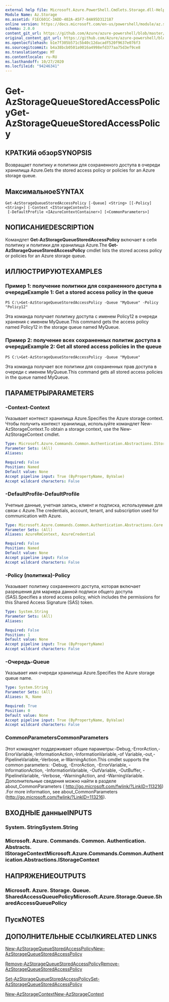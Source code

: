 ```yaml
---
external help file: Microsoft.Azure.PowerShell.Cmdlets.Storage.dll-Help.xml
Module Name: Az.Storage
ms.assetid: F1EC601C-3ADD-402A-A5F7-84A95D312187
online version: https://docs.microsoft.com/en-us/powershell/module/az.storage/get-azstoragequeuestoredaccesspolicy
schema: 2.0.0
content_git_url: https://github.com/Azure/azure-powershell/blob/master/src/Storage/Storage.Management/help/Get-AzStorageQueueStoredAccessPolicy.md
original_content_git_url: https://github.com/Azure/azure-powershell/blob/master/src/Storage/Storage.Management/help/Get-AzStorageQueueStoredAccessPolicy.md
ms.openlocfilehash: b1e7f305b571c5b40c12dacadf520f9637e076f3
ms.sourcegitcommit: b4a38bcb0501a9016a4998efd377aa75d3ef9ce8
ms.translationtype: MT
ms.contentlocale: ru-RU
ms.lasthandoff: 10/27/2020
ms.locfileid: "94246341"
---
```

# <span data-ttu-id="9bd4e-101">Get-AzStorageQueueStoredAccessPolicy</span><span class="sxs-lookup"><span data-stu-id="9bd4e-101">Get-AzStorageQueueStoredAccessPolicy</span></span>

## <span data-ttu-id="9bd4e-102">КРАТКИй обзор</span><span class="sxs-lookup"><span data-stu-id="9bd4e-102">SYNOPSIS</span></span>
<span data-ttu-id="9bd4e-103">Возвращает политику и политики для сохраненного доступа в очереди хранилища Azure.</span><span class="sxs-lookup"><span data-stu-id="9bd4e-103">Gets the stored access policy or policies for an Azure storage queue.</span></span>

## <span data-ttu-id="9bd4e-104">Максимальное</span><span class="sxs-lookup"><span data-stu-id="9bd4e-104">SYNTAX</span></span>

```
Get-AzStorageQueueStoredAccessPolicy [-Queue] <String> [[-Policy] <String>] [-Context <IStorageContext>]
 [-DefaultProfile <IAzureContextContainer>] [<CommonParameters>]
```

## <span data-ttu-id="9bd4e-105">NОПИСАНИЕ</span><span class="sxs-lookup"><span data-stu-id="9bd4e-105">DESCRIPTION</span></span>
<span data-ttu-id="9bd4e-106">Командлет **Get-AzStorageQueueStoredAccessPolicy** включает в себя политику и политики для хранилища Azure.</span><span class="sxs-lookup"><span data-stu-id="9bd4e-106">The **Get-AzStorageQueueStoredAccessPolicy** cmdlet lists the stored access policy or policies for an Azure storage queue.</span></span>

## <span data-ttu-id="9bd4e-107">ИЛЛЮСТРИРУЮТ</span><span class="sxs-lookup"><span data-stu-id="9bd4e-107">EXAMPLES</span></span>

### <span data-ttu-id="9bd4e-108">Пример 1: получение политики для сохраненного доступа в очереди</span><span class="sxs-lookup"><span data-stu-id="9bd4e-108">Example 1: Get a stored access policy in the queue</span></span>
```
PS C:\>Get-AzStorageQueueStoredAccessPolicy -Queue "MyQueue" -Policy "Policy12"
```

<span data-ttu-id="9bd4e-109">Эта команда получает политику доступа с именем Policy12 в очереди хранения с именем MyQueue.</span><span class="sxs-lookup"><span data-stu-id="9bd4e-109">This command gets the access policy named Policy12 in the storage queue named MyQueue.</span></span>

### <span data-ttu-id="9bd4e-110">Пример 2: получение всех сохраненных политик доступа в очереди</span><span class="sxs-lookup"><span data-stu-id="9bd4e-110">Example 2: Get all stored access policies in the queue</span></span>
```
PS C:\>Get-AzStorageQueueStoredAccessPolicy -Queue "MyQueue"
```

<span data-ttu-id="9bd4e-111">Эта команда получает все политики для сохраненных прав доступа в очереди с именем MyQueue.</span><span class="sxs-lookup"><span data-stu-id="9bd4e-111">This command gets all stored access policies in the queue named MyQueue.</span></span>

## <span data-ttu-id="9bd4e-112">ПАРАМЕТРЫ</span><span class="sxs-lookup"><span data-stu-id="9bd4e-112">PARAMETERS</span></span>

### <span data-ttu-id="9bd4e-113">-Context</span><span class="sxs-lookup"><span data-stu-id="9bd4e-113">-Context</span></span>
<span data-ttu-id="9bd4e-114">Указывает контекст хранилища Azure.</span><span class="sxs-lookup"><span data-stu-id="9bd4e-114">Specifies the Azure storage context.</span></span>
<span data-ttu-id="9bd4e-115">Чтобы получить контекст хранилища, используйте командлет New-AzStorageContext.</span><span class="sxs-lookup"><span data-stu-id="9bd4e-115">To obtain a storage context, use the New-AzStorageContext cmdlet.</span></span>

```yaml
Type: Microsoft.Azure.Commands.Common.Authentication.Abstractions.IStorageContext
Parameter Sets: (All)
Aliases:

Required: False
Position: Named
Default value: None
Accept pipeline input: True (ByPropertyName, ByValue)
Accept wildcard characters: False
```

### <span data-ttu-id="9bd4e-116">-DefaultProfile</span><span class="sxs-lookup"><span data-stu-id="9bd4e-116">-DefaultProfile</span></span>
<span data-ttu-id="9bd4e-117">Учетные данные, учетная запись, клиент и подписка, используемые для связи с Azure.</span><span class="sxs-lookup"><span data-stu-id="9bd4e-117">The credentials, account, tenant, and subscription used for communication with Azure.</span></span>

```yaml
Type: Microsoft.Azure.Commands.Common.Authentication.Abstractions.Core.IAzureContextContainer
Parameter Sets: (All)
Aliases: AzureRmContext, AzureCredential

Required: False
Position: Named
Default value: None
Accept pipeline input: False
Accept wildcard characters: False
```

### <span data-ttu-id="9bd4e-118">-Policy (политика)</span><span class="sxs-lookup"><span data-stu-id="9bd4e-118">-Policy</span></span>
<span data-ttu-id="9bd4e-119">Указывает политику сохраненного доступа, которая включает разрешения для маркера данной подписи общего доступа (SAS).</span><span class="sxs-lookup"><span data-stu-id="9bd4e-119">Specifies a stored access policy, which includes the permissions for this Shared Access Signature (SAS) token.</span></span>

```yaml
Type: System.String
Parameter Sets: (All)
Aliases:

Required: False
Position: 1
Default value: None
Accept pipeline input: True (ByPropertyName)
Accept wildcard characters: False
```

### <span data-ttu-id="9bd4e-120">-Очередь</span><span class="sxs-lookup"><span data-stu-id="9bd4e-120">-Queue</span></span>
<span data-ttu-id="9bd4e-121">Указывает имя очереди хранилища Azure.</span><span class="sxs-lookup"><span data-stu-id="9bd4e-121">Specifies the Azure storage queue name.</span></span>

```yaml
Type: System.String
Parameter Sets: (All)
Aliases: N, Name

Required: True
Position: 0
Default value: None
Accept pipeline input: True (ByPropertyName, ByValue)
Accept wildcard characters: False
```

### <span data-ttu-id="9bd4e-122">CommonParameters</span><span class="sxs-lookup"><span data-stu-id="9bd4e-122">CommonParameters</span></span>
<span data-ttu-id="9bd4e-123">Этот командлет поддерживает общие параметры:-Debug,-ErrorAction,-ErrorVariable,-InformationAction,-InformationVariable,-of Variable,-out,-PipelineVariable,-Verbose, и-WarningAction.</span><span class="sxs-lookup"><span data-stu-id="9bd4e-123">This cmdlet supports the common parameters: -Debug, -ErrorAction, -ErrorVariable, -InformationAction, -InformationVariable, -OutVariable, -OutBuffer, -PipelineVariable, -Verbose, -WarningAction, and -WarningVariable.</span></span> <span data-ttu-id="9bd4e-124">Дополнительные сведения можно найти в разделе about_CommonParameters ( http://go.microsoft.com/fwlink/?LinkID=113216) .</span><span class="sxs-lookup"><span data-stu-id="9bd4e-124">For more information, see about_CommonParameters (http://go.microsoft.com/fwlink/?LinkID=113216).</span></span>

## <span data-ttu-id="9bd4e-125">ВХОДНЫЕ данные</span><span class="sxs-lookup"><span data-stu-id="9bd4e-125">INPUTS</span></span>

### <span data-ttu-id="9bd4e-126">System. String</span><span class="sxs-lookup"><span data-stu-id="9bd4e-126">System.String</span></span>

### <span data-ttu-id="9bd4e-127">Microsoft. Azure. Commands. Common. Authentication. Abstracts. IStorageContext</span><span class="sxs-lookup"><span data-stu-id="9bd4e-127">Microsoft.Azure.Commands.Common.Authentication.Abstractions.IStorageContext</span></span>

## <span data-ttu-id="9bd4e-128">НАПРЯЖЕНИЕ</span><span class="sxs-lookup"><span data-stu-id="9bd4e-128">OUTPUTS</span></span>

### <span data-ttu-id="9bd4e-129">Microsoft. Azure. Storage. Queue. SharedAccessQueuePolicy</span><span class="sxs-lookup"><span data-stu-id="9bd4e-129">Microsoft.Azure.Storage.Queue.SharedAccessQueuePolicy</span></span>

## <span data-ttu-id="9bd4e-130">Пуск</span><span class="sxs-lookup"><span data-stu-id="9bd4e-130">NOTES</span></span>

## <span data-ttu-id="9bd4e-131">ДОПОЛНИТЕЛЬНЫЕ ССЫЛКИ</span><span class="sxs-lookup"><span data-stu-id="9bd4e-131">RELATED LINKS</span></span>

[<span data-ttu-id="9bd4e-132">New-AzStorageQueueStoredAccessPolicy</span><span class="sxs-lookup"><span data-stu-id="9bd4e-132">New-AzStorageQueueStoredAccessPolicy</span></span>](./New-AzStorageQueueStoredAccessPolicy.md)

[<span data-ttu-id="9bd4e-133">Remove-AzStorageQueueStoredAccessPolicy</span><span class="sxs-lookup"><span data-stu-id="9bd4e-133">Remove-AzStorageQueueStoredAccessPolicy</span></span>](./Remove-AzStorageQueueStoredAccessPolicy.md)

[<span data-ttu-id="9bd4e-134">Set-AzStorageQueueStoredAccessPolicy</span><span class="sxs-lookup"><span data-stu-id="9bd4e-134">Set-AzStorageQueueStoredAccessPolicy</span></span>](./Set-AzStorageQueueStoredAccessPolicy.md)

[<span data-ttu-id="9bd4e-135">New-AzStorageContext</span><span class="sxs-lookup"><span data-stu-id="9bd4e-135">New-AzStorageContext</span></span>](./New-AzStorageContext.md)


